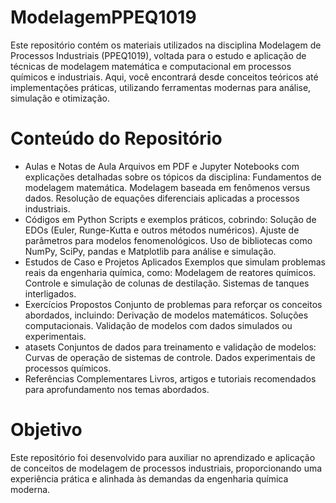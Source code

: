 # ModelagemPPEQ1019

Este repositório contém os materiais utilizados na disciplina Modelagem de Processos Industriais (PPEQ1019), voltada para o estudo e aplicação de técnicas de modelagem matemática e computacional em processos químicos e industriais. Aqui, você encontrará desde conceitos teóricos até implementações práticas, utilizando ferramentas modernas para análise, simulação e otimização.

# Conteúdo do Repositório
* Aulas e Notas de Aula
Arquivos em PDF e Jupyter Notebooks com explicações detalhadas sobre os tópicos da disciplina:
Fundamentos de modelagem matemática.
Modelagem baseada em fenômenos versus dados.
Resolução de equações diferenciais aplicadas a processos industriais.
* Códigos em Python
Scripts e exemplos práticos, cobrindo:
Solução de EDOs (Euler, Runge-Kutta e outros métodos numéricos).
Ajuste de parâmetros para modelos fenomenológicos.
Uso de bibliotecas como NumPy, SciPy, pandas e Matplotlib para análise e simulação.
* Estudos de Caso e Projetos Aplicados
Exemplos que simulam problemas reais da engenharia química, como:
Modelagem de reatores químicos.
Controle e simulação de colunas de destilação.
Sistemas de tanques interligados.
* Exercícios Propostos
Conjunto de problemas para reforçar os conceitos abordados, incluindo:
Derivação de modelos matemáticos.
Soluções computacionais.
Validação de modelos com dados simulados ou experimentais.
* atasets
Conjuntos de dados para treinamento e validação de modelos:
Curvas de operação de sistemas de controle.
Dados experimentais de processos químicos.
* Referências Complementares
Livros, artigos e tutoriais recomendados para aprofundamento nos temas abordados.

# Objetivo
Este repositório foi desenvolvido para auxiliar no aprendizado e aplicação de conceitos de modelagem de processos industriais, proporcionando uma experiência prática e alinhada às demandas da engenharia química moderna.

